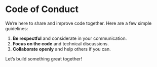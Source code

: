 # Code of Conduct

We’re here to share and improve code together. Here are a few simple guidelines:

1. **Be respectful** and considerate in your communication.
2. **Focus on the code** and technical discussions.
3. **Collaborate openly** and help others if you can.

Let’s build something great together!
